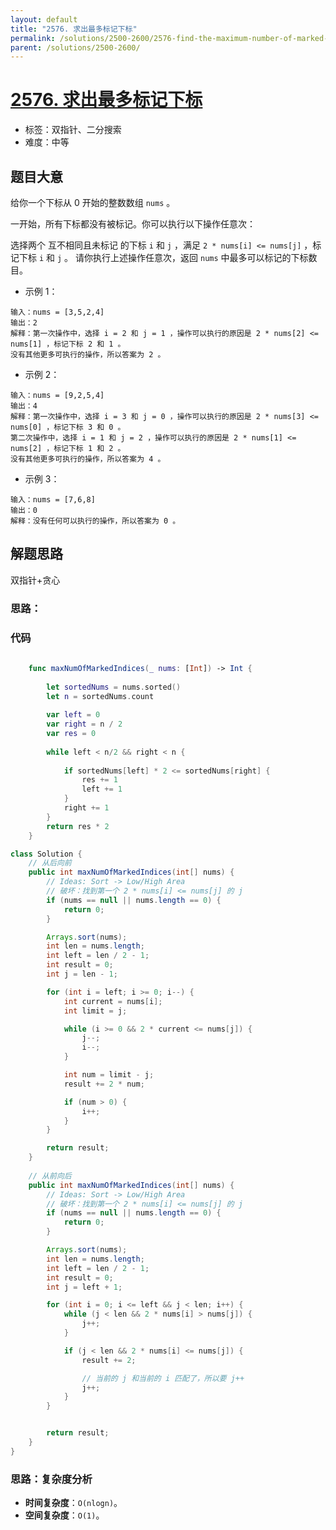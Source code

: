 ```yaml
---
layout: default
title: "2576. 求出最多标记下标"
permalink: /solutions/2500-2600/2576-find-the-maximum-number-of-marked-indices/
parent: /solutions/2500-2600/
---
```


# [2576. 求出最多标记下标](https://leetcode.cn/problems/find-the-maximum-number-of-marked-indices/description/)

- 标签：双指针、二分搜索
- 难度：中等

## 题目大意

给你一个下标从 0 开始的整数数组 `nums` 。

一开始，所有下标都没有被标记。你可以执行以下操作任意次：

选择两个 互不相同且未标记 的下标 `i` 和 `j` ，满足 `2 * nums[i] <= nums[j]` ，标记下标 `i` 和 `j` 。
请你执行上述操作任意次，返回 `nums` 中最多可以标记的下标数目。

- 示例 1：

```
输入：nums = [3,5,2,4]
输出：2
解释：第一次操作中，选择 i = 2 和 j = 1 ，操作可以执行的原因是 2 * nums[2] <= nums[1] ，标记下标 2 和 1 。
没有其他更多可执行的操作，所以答案为 2 。
```

- 示例 2：

```
输入：nums = [9,2,5,4]
输出：4
解释：第一次操作中，选择 i = 3 和 j = 0 ，操作可以执行的原因是 2 * nums[3] <= nums[0] ，标记下标 3 和 0 。
第二次操作中，选择 i = 1 和 j = 2 ，操作可以执行的原因是 2 * nums[1] <= nums[2] ，标记下标 1 和 2 。
没有其他更多可执行的操作，所以答案为 4 。
```

- 示例 3：

```
输入：nums = [7,6,8]
输出：0
解释：没有任何可以执行的操作，所以答案为 0 。
```

## 解题思路

双指针+贪心

### 思路：

### 代码

```swift
    
    func maxNumOfMarkedIndices(_ nums: [Int]) -> Int {
        
        let sortedNums = nums.sorted()
        let n = sortedNums.count
        
        var left = 0
        var right = n / 2
        var res = 0
        
        while left < n/2 && right < n {
            
            if sortedNums[left] * 2 <= sortedNums[right] {
                res += 1
                left += 1
            }
            right += 1
        }
        return res * 2
    }
```





```java
class Solution {
    // 从后向前
    public int maxNumOfMarkedIndices(int[] nums) {
        // Ideas: Sort -> Low/High Area 
        // 破坏：找到第一个 2 * nums[i] <= nums[j] 的 j
        if (nums == null || nums.length == 0) {
            return 0;
        }

        Arrays.sort(nums);
        int len = nums.length;
        int left = len / 2 - 1;
        int result = 0;
        int j = len - 1;

        for (int i = left; i >= 0; i--) {
            int current = nums[i];
            int limit = j;

            while (i >= 0 && 2 * current <= nums[j]) {
                j--;
                i--;
            }

            int num = limit - j;
            result += 2 * num;

            if (num > 0) {
                i++;
            }
        }

        return result;
    }
    
    // 从前向后
    public int maxNumOfMarkedIndices(int[] nums) {
        // Ideas: Sort -> Low/High Area
        // 破坏：找到第一个 2 * nums[i] <= nums[j] 的 j
        if (nums == null || nums.length == 0) {
            return 0;
        }

        Arrays.sort(nums);
        int len = nums.length;
        int left = len / 2 - 1;
        int result = 0;
        int j = left + 1;

        for (int i = 0; i <= left && j < len; i++) {
            while (j < len && 2 * nums[i] > nums[j]) {
                j++;
            }

            if (j < len && 2 * nums[i] <= nums[j]) {
                result += 2;

                // 当前的 j 和当前的 i 匹配了，所以要 j++
                j++;
            }
        }


        return result;
    }
}
```

### 思路：复杂度分析

- **时间复杂度**：`O(nlogn)`。
- **空间复杂度**：`O(1)`。
